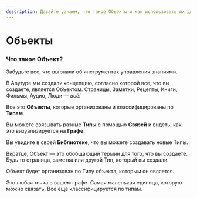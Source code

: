 ```yaml
---
description: Давайте узнаем, что такое Объекты и как использовать их для оптимизации вашей работы.
---
```


# Объекты

### Что такое Объект?

Забудьте все, что вы знали об инструментах управления знаниями.

В Anytype мы создали концепцию, согласно которой все, что вы создаете, является Объектом. Страницы, Заметки, Рецепты, Книги, Фильмы, Аудио, Люди — _всё!_

Все это **Объекты**, которые организованы и классифицированы по **Типам**.

Вы можете связывать разные **Типы** с помощью **Связей** и видеть, как это визуализируется на **Графе**.

Вы увидите в своей **Библиотеке**, что вы можете создавать новые Типы.

Вкратце, Объект — это обобщающий термин для того, что вы создаете. Будь то страница, заметка или другой Тип, который вы создали.

Объект будет организован по Типу объекта, которым он является.

Это любая точка в вашем графе. Самая маленькая единица, которую можно связать. Все еще классифицируется по типам.
